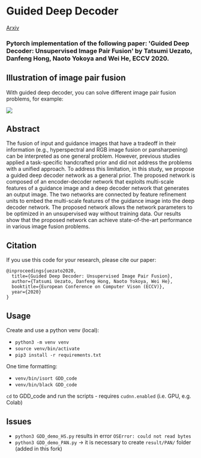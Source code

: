 # Guided Deep Decoder
[Arxiv](https://arxiv.org/abs/2007.11766)
### Pytorch implementation of the following paper: 'Guided Deep Decoder: Unsupervised Image Pair Fusion' by Tatsumi Uezato, Danfeng Hong, Naoto Yokoya and Wei He, ECCV 2020.


## Illustration of image pair fusion 
With guided deep decoder, you can solve different image pair fusion problems, for example:

![](imgs/figure_intro.png)

## Abstract
The fusion of input and guidance images that have a tradeoff in their information (e.g., hyperspectral and RGB image fusion or pansharpening) can be interpreted as one general problem. However, previous studies applied a task-specific handcrafted prior and did not address the problems with a unified approach. To address this limitation, in this study, we propose a guided deep decoder network as a general prior. The proposed network is composed of an encoder-decoder network that exploits multi-scale features of a guidance image and a deep decoder network that generates an output image. The two networks are connected by feature refinement units to embed the multi-scale features of the guidance image into the deep decoder network. The proposed network allows the network parameters to be optimized in an unsupervised way without training data. Our results show that the proposed network can achieve state-of-the-art performance in various image fusion problems.

## Citation
If you use this code for your research, please cite our paper:

```
@inproceedings{uezato2020,
  title={Guided Deep Decoder: Unsupervised Image Pair Fusion},
  author={Tatsumi Uezato, Danfeng Hong, Naoto Yokoya, Wei He},
  booktitle={European Conference on Computer Vison (ECCV)},
  year={2020}
}
```

## Usage
Create and use a python venv (local):

* `python3 -m venv venv`
* `source venv/bin/activate`
* `pip3 install -r requirements.txt`

One time formatting:
* `venv/bin/isort GDD_code`
* `venv/bin/black GDD_code`

`cd` to GDD_code and run the scripts - requires `cudnn.enabled` (i.e. GPU, e.g. Colab)

## Issues
- `python3 GDD_demo_HS.py` results in error `OSError: could not read bytes`
- `python3 GDD_demo_PAN.py` -> it is necessary to create `result/PAN/` folder (added in this fork)
